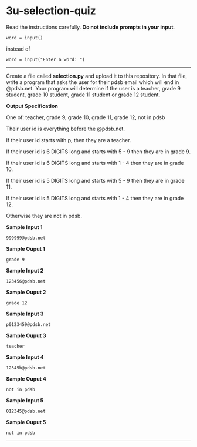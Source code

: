 # 3u-selection-quiz

Read the instructions carefully. **Do not include prompts in your input**.

```
word = input()
```

instead of

```
word = input("Enter a word: ")
```

---

Create a file called **selection.py** and upload it to this repository. In that file, write a program that asks the user for their pdsb email which will end in @pdsb.net. Your program will determine if the user is a teacher, grade 9 student, grade 10 student, grade 11 student or grade 12 student.

**Output Specification**

One of: teacher, grade 9, grade 10, grade 11, grade 12, not in pdsb

Their user id is everything before the @pdsb.net.

If their user id starts with p, then they are a teacher.

If their user id is 6 DIGITS long and starts with 5 - 9 then they are in grade 9.

If their user id is 6 DIGITS long and starts with 1 - 4 then they are in grade 10.

If their user id is 5 DIGITS long and starts with 5 - 9 then they are in grade 11.

If their user id is 5 DIGITS long and starts with 1 - 4 then they are in grade 12.

Otherwise they are not in pdsb.

**Sample Input 1**
```
999999@pdsb.net
```

**Sample Ouput 1**
```
grade 9
```

**Sample Input 2**
```
123456@pdsb.net
```

**Sample Ouput 2**
```
grade 12
```

**Sample Input 3**
```
p0123459@pdsb.net
```

**Sample Ouput 3**
```
teacher
```

**Sample Input 4**
```
12345b@pdsb.net
```

**Sample Ouput 4**
```
not in pdsb
```

**Sample Input 5**
```
012345@pdsb.net
```

**Sample Ouput 5**
```
not in pdsb
```
---
